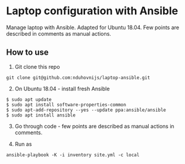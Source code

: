 # Laptop configuration with Ansible
Manage laptop with Ansible.
Adapted for Ubuntu 18.04.
Few points are described in comments as manual actions.

## How to use
1. Git clone this repo
```
git clone git@github.com:nduhovnijs/laptop-ansible.git
```

2. On Ubuntu 18.04 - install fresh Ansible
```
$ sudo apt update
$ sudo apt install software-properties-common
$ sudo apt-add-repository --yes --update ppa:ansible/ansible
$ sudo apt install ansible
```

3. Go through code - few points are described as manual actions in comments.

4. Run as 
```
ansible-playbook -K -i inventory site.yml -c local
```